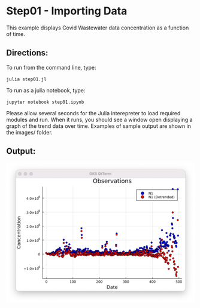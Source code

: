 Step01 - Importing Data
=======================

This example displays Covid Wastewater data concentration as a function of time.

Directions:
-----------
To run from the command line, type:
```console
julia step01.jl
```
To run as a julia notebook, type:
```console
jupyter notebook step01.ipynb
```

Please allow several seconds for the Julia interepreter to load required modules and run.  When it runs, you should see a window open displaying a graph of the trend data over time.  Examples of sample output are shown
in the images/ folder.

Output:
-------
![step01.png](images/step01.png)
